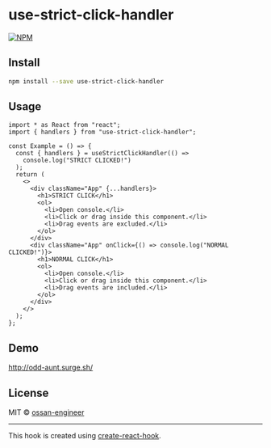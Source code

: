 # use-strict-click-handler

>

[![NPM](https://img.shields.io/npm/v/use-strict-click-handler.svg)](https://www.npmjs.com/package/use-strict-click-handler)

## Install

```bash
npm install --save use-strict-click-handler
```

## Usage

```tsx
import * as React from "react";
import { handlers } from "use-strict-click-handler";

const Example = () => {
  const { handlers } = useStrictClickHandler(() =>
    console.log("STRICT CLICKED!")
  );
  return (
    <>
      <div className="App" {...handlers}>
        <h1>STRICT CLICK</h1>
        <ol>
          <li>Open console.</li>
          <li>Click or drag inside this component.</li>
          <li>Drag events are excluded.</li>
        </ol>
      </div>
      <div className="App" onClick={() => console.log("NORMAL CLICKED!")}>
        <h1>NORMAL CLICK</h1>
        <ol>
          <li>Open console.</li>
          <li>Click or drag inside this component.</li>
          <li>Drag events are included.</li>
        </ol>
      </div>
    </>
  );
};
```

## Demo

http://odd-aunt.surge.sh/

## License

MIT © [ossan-engineer](https://github.com/ossan-engineer)

---

This hook is created using [create-react-hook](https://github.com/hermanya/create-react-hook).
